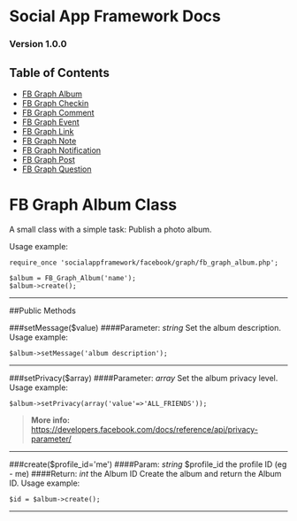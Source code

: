 # Social App Framework Docs
### Version 1.0.0

## Table of Contents
* [FB Graph Album](fb_graph_album.md)
* [FB Graph Checkin](fb_graph_checkin.md)
* [FB Graph Comment](fb_graph_comment.md)
* [FB Graph Event](fb_graph_event.md)
* [FB Graph Link](fb_graph_link.md)
* [FB Graph Note](fb_graph_note.md)
* [FB Graph Notification](fb_graph_notification.md)
* [FB Graph Post](fb_graph_post.md)
* [FB Graph Question](fb_graph_question.md)


# FB Graph Album Class
A small class with a simple task: Publish a photo album.

Usage example:

    require_once 'socialappframework/facebook/graph/fb_graph_album.php';

    $album = FB_Graph_Album('name');
    $album->create();

***

##Public Methods

###setMessage($value)
####Parameter: _string_
Set the album description. Usage example:

    $album->setMessage('album description');

***

###setPrivacy($array)
####Parameter: _array_
Set the album privacy level. Usage example:

    $album->setPrivacy(array('value'=>'ALL_FRIENDS'));

>**More info:** https://developers.facebook.com/docs/reference/api/privacy-parameter/

***

###create($profile_id='me')
####Param: _string_ $profile_id the profile ID (eg - me)
####Return: _int_ the Album ID
Create the album and return the Album ID. Usage example:

    $id = $album->create();

***
